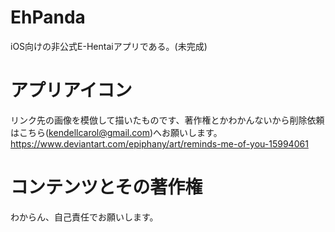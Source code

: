# EhPanda
iOS向けの非公式E-Hentaiアプリである。(未完成)

# アプリアイコン
リンク先の画像を模倣して描いたものです、著作権とかわかんないから削除依頼はこちら(kendellcarol@gmail.com)へお願いします。
https://www.deviantart.com/epiphany/art/reminds-me-of-you-15994061

# コンテンツとその著作権
わからん、自己責任でお願いします。
